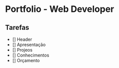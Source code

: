 # Portfolio - Web Developer

## Tarefas

- [] Header
- [] Apresentação
- [] Projeos
- [] Conhecimentos 
- [] Orçamento